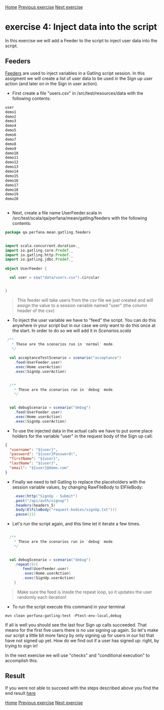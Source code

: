 [Home](index.md) 
[Previous exercise](exercise-3.md) 
[Next exercise](exercise-5.md)  

# exercise 4: Inject data into the script

In this exercise we will add a Feeder to the script to inject user data into the script.


## Feeders

[Feeders](https://gatling.io/docs/2.3/session/feeder/) are used to inject variables in a Gatling script session. In this assigment we will create a list of user data to be used in the Sign up user action (and later on in the Sign in user action).

* First create a file "users.csv" in /src/test/resources/data with the following contents:


```scala
user
demo1
demo2
demo3
demo4
demo5
demo6
demo7
demo8
demo9
demo10
demo11
demo12
demo13
demo14
demo15
demo16
demo17
demo18
demo19
demo20
  
```

* Next, create a file name UserFeeder.scala in /src/test/scala/qa/perfana/mean/gatling/feeders with the following contents:

```scala
package qa.perfana.mean.gatling.feeders  
  

import scala.concurrent.duration._
import io.gatling.core.Predef._
import io.gatling.http.Predef._
import io.gatling.jdbc.Predef._
  
object UserFeeder {

  val user = csv("data/users.csv").circular


}

```
> This feeder will take users from the csv file we just created and will assign the value to a session variable named "user" (the column header of the csv)

* To inject the user variable we have to "feed" the script. You can do this anywhere in your script but in our case we only want to do this once at the start. In order to do so we will add it in _Scenarios.scala_

```scala
 /**
   * These are the scenarios run in 'normal' mode.
   */
   
  val acceptanceTestScenario = scenario("acceptance")
    .feed(UserFeeder.user)
    .exec(Home.userAction)
    .exec(SignUp.userAction)
    

  /**
    * These are the scenarios run in 'debug' mode.
    */
     

  val debugScenario = scenario("debug")
    .feed(UserFeeder.user)
    .exec(Home.userAction)
    .exec(SignUp.userAction)


``` 

* To use the injected data in the actual calls we have to put some place holders for the variable "user" in the request body of the Sign up call:

```json
{
  "username": "${user}",
  "password": "${user}Password!",
  "firstName": "${user}",
  "lastName": "${user}",
  "email": "${user}@demo.com"
}

```
* Finally we need to tell Gatling to replace the placeholders with the session variable values, by changing RawFileBody to ElFileBody:

```scala
    .exec(http("SignUp - Submit")
    .post("/api/auth/signup")
    .headers(headers_5)
    .body(ElFileBody("request-bodies/signUp.txt")))
    .pause(11)

```

* Let's run the script again, and this time let it iterate a few times.

```scala

  /**
    * These are the scenarios run in 'debug' mode.
    */
     

  val debugScenario = scenario("debug")
    .repeat(5){
        feed(UserFeeder.user)
        .exec(Home.userAction)
        .exec(SignUp.userAction)
    }   

``` 

> Make sure the feed is inside the repeat loop, so it updates the user randomly each iteration!

* To run the script execute this command in your terminal

```  
mvn clean perfana-gatling:test -Ptest-env-local,debug
 ```
 
If all is well you should see the last four Sign up calls succeeded. That means for the first five users there is no use signing up again. So let's make our script a little bit more fancy by only signing up for users in our list that have not signed up yet. How do we find out if a user has signed up: right, by trying to sign in!

In the next exercise we will use "checks" and "conditional execution" to accomplish this.

## Result

If you were not able to succeed with the steps described above you find the end result [here](https://github.com/perfana/perfana-gatling-workshop/tree/workshop/exercise-4)  



[Home](index.md) 
[Previous exercise](exercise-3.md) 
[Next exercise](exercise-5.md)  
  
